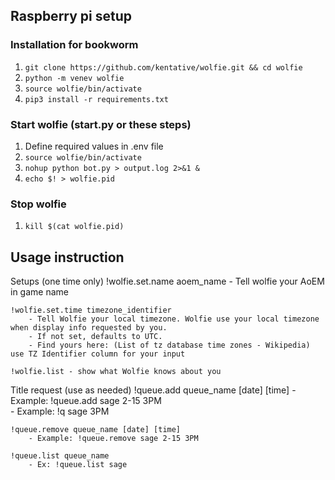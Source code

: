 ## Raspberry pi setup

### Installation for bookworm
1. `git clone https://github.com/kentative/wolfie.git && cd wolfie` 
2. `python -m venev wolfie`
3. `source wolfie/bin/activate`
4. `pip3 install -r requirements.txt`

### Start wolfie (start.py or these steps)
1. Define required values in .env file
2. `source wolfie/bin/activate`
3. `nohup python bot.py > output.log 2>&1 &`
4. `echo $! > wolfie.pid`

### Stop wolfie
1. `kill $(cat wolfie.pid)`


## Usage instruction
Setups (one time only)
	!wolfie.set.name aoem_name
		- Tell wolfie your AoEM in game name
	
	!wolfie.set.time timezone_identifier
		- Tell Wolfie your local timezone. Wolfie use your local timezone when display info requested by you.
		- If not set, defaults to UTC.
		- Find yours here: (List of tz database time zones - Wikipedia) use TZ Identifier column for your input

	!wolfie.list - show what Wolfie knows about you

Title request (use as needed)
	!queue.add queue_name [date] [time]
        - Example: !queue.add sage 2-15 3PM		
        - Example: !q sage 3PM
		
	!queue.remove queue_name [date] [time]
		- Example: !queue.remove sage 2-15 3PM
	
	!queue.list queue_name
		- Ex: !queue.list sage
